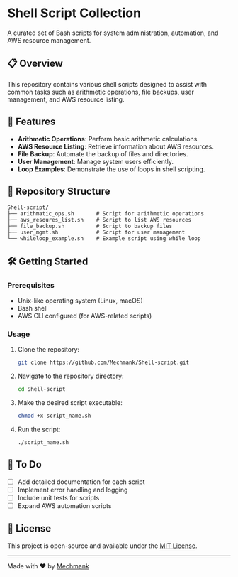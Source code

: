 # Shell Script Collection

A curated set of Bash scripts for system administration, automation, and AWS resource management.

## 📋 Overview

This repository contains various shell scripts designed to assist with common tasks such as arithmetic operations, file backups, user management, and AWS resource listing.

## 🚀 Features

- **Arithmetic Operations**: Perform basic arithmetic calculations.
- **AWS Resource Listing**: Retrieve information about AWS resources.
- **File Backup**: Automate the backup of files and directories.
- **User Management**: Manage system users efficiently.
- **Loop Examples**: Demonstrate the use of loops in shell scripting.

## 📁 Repository Structure

```
Shell-script/
├── arithmatic_ops.sh       # Script for arithmetic operations
├── aws_resoures_list.sh    # Script to list AWS resources
├── file_backup.sh          # Script to backup files
├── user_mgmt.sh            # Script for user management
└── whileloop_example.sh    # Example script using while loop
```

## 🛠️ Getting Started

### Prerequisites

- Unix-like operating system (Linux, macOS)
- Bash shell
- AWS CLI configured (for AWS-related scripts)

### Usage

1. Clone the repository:
   ```bash
   git clone https://github.com/Mechmank/Shell-script.git
   ```

2. Navigate to the repository directory:
   ```bash
   cd Shell-script
   ```

3. Make the desired script executable:
   ```bash
   chmod +x script_name.sh
   ```

4. Run the script:
   ```bash
   ./script_name.sh
   ```

## 📌 To Do

- [ ] Add detailed documentation for each script
- [ ] Implement error handling and logging
- [ ] Include unit tests for scripts
- [ ] Expand AWS automation scripts

## 📄 License

This project is open-source and available under the [MIT License](LICENSE).

---

Made with ❤️ by [Mechmank](https://github.com/Mechmank)
